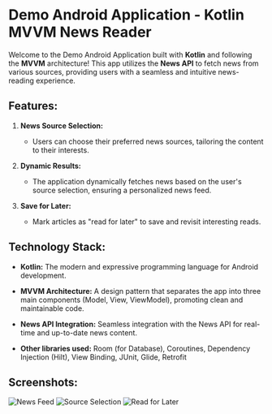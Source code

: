 # Demo Android Application - Kotlin MVVM News Reader

Welcome to the Demo Android Application built with **Kotlin** and following the **MVVM** architecture! This app utilizes the **News API** to fetch news from various sources, providing users with a seamless and intuitive news-reading experience.

## Features:

1. **News Source Selection:**
   - Users can choose their preferred news sources, tailoring the content to their interests.

2. **Dynamic Results:**
   - The application dynamically fetches news based on the user's source selection, ensuring a personalized news feed.

3. **Save for Later:**
   - Mark articles as "read for later" to save and revisit interesting reads.

## Technology Stack:

- **Kotlin:** The modern and expressive programming language for Android development.
  
- **MVVM Architecture:** A design pattern that separates the app into three main components (Model, View, ViewModel), promoting clean and maintainable code.

- **News API Integration:** Seamless integration with the News API for real-time and up-to-date news content.

- **Other libraries used:** Room (for Database), Coroutines, Dependency Injection (Hilt), View Binding, JUnit, Glide, Retrofit

## Screenshots:

![News Feed](screenshots/news_feed.png)
![Source Selection](screenshots/source_selection.png)
![Read for Later](screenshots/read_for_later.png)
